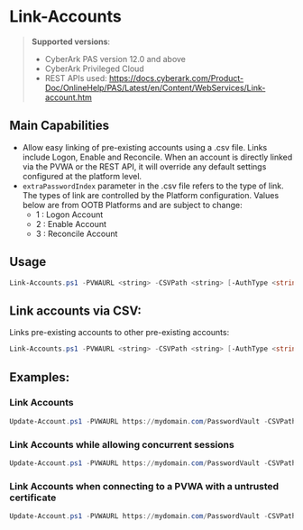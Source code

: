 # Link-Accounts

>**Supported versions**:
>- CyberArk PAS version 12.0 and above 
>- CyberArk Privileged Cloud
>- REST APIs used: https://docs.cyberark.com/Product-Doc/OnlineHelp/PAS/Latest/en/Content/WebServices/Link-account.htm


## Main Capabilities
- Allow easy linking of pre-existing accounts using a .csv file. Links include Logon, Enable and Reconcile. When an account is directly linked via the PVWA or the REST API, it will override any default settings configured at the platform level.
- `extraPasswordIndex` parameter in the .csv file refers to the type of link. The types of link are controlled by the Platform configuration. Values below are from OOTB Platforms and are subject to change:
    - 1 : Logon Account
    - 2 : Enable Account
    - 3 : Reconcile Account


## Usage
```powershell
Link-Accounts.ps1 -PVWAURL <string> -CSVPath <string> [-AuthType <string>] [-DisableSSLVerify] [-concurrentSession] [<CommonParameters>]
```

Link accounts via CSV:
--------------------------
Links pre-existing accounts to other pre-existing accounts:
```powershell
Link-Accounts.ps1 -PVWAURL <string> -CSVPath <string> [-AuthType <string>] [-DisableSSLVerify] [-concurrentSession] [<CommonParameters>]
```

Examples:
-----
### Link Accounts
```powershell
Update-Account.ps1 -PVWAURL https://mydomain.com/PasswordVault -CSVPath ./LinkAccounts.csv 
```

### Link Accounts while allowing concurrent sessions
```powershell
Update-Account.ps1 -PVWAURL https://mydomain.com/PasswordVault -CSVPath ./LinkAccounts.csv -concurrentSession
```

### Link Accounts when connecting to a PVWA with a untrusted certificate
```powershell
Update-Account.ps1 -PVWAURL https://mydomain.com/PasswordVault -CSVPath ./LinkAccounts.csv -DisableSSLVerify
```
